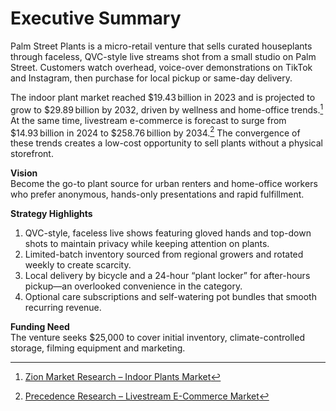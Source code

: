 # Executive Summary

Palm Street Plants is a micro-retail venture that sells curated houseplants through faceless, QVC-style live streams shot from a small studio on Palm Street. Customers watch overhead, voice-over demonstrations on TikTok and Instagram, then purchase for local pickup or same-day delivery.

The indoor plant market reached $19.43 billion in 2023 and is projected to grow to $29.89 billion by 2032, driven by wellness and home-office trends.[^1] At the same time, livestream e-commerce is forecast to surge from $14.93 billion in 2024 to $258.76 billion by 2034.[^2] The convergence of these trends creates a low-cost opportunity to sell plants without a physical storefront.

**Vision**  
Become the go-to plant source for urban renters and home-office workers who prefer anonymous, hands-only presentations and rapid fulfillment.

**Strategy Highlights**
1. QVC-style, faceless live shows featuring gloved hands and top-down shots to maintain privacy while keeping attention on plants.
2. Limited-batch inventory sourced from regional growers and rotated weekly to create scarcity.
3. Local delivery by bicycle and a 24-hour “plant locker” for after-hours pickup—an overlooked convenience in the category.
4. Optional care subscriptions and self-watering pot bundles that smooth recurring revenue.

**Funding Need**  
The venture seeks $25,000 to cover initial inventory, climate-controlled storage, filming equipment and marketing.

[^1]: [Zion Market Research – Indoor Plants Market](https://www.zionmarketresearch.com/report/indoor-plants-market)  
[^2]: [Precedence Research – Livestream E-Commerce Market](https://www.precedenceresearch.com/livestream-e-commerce-market)
